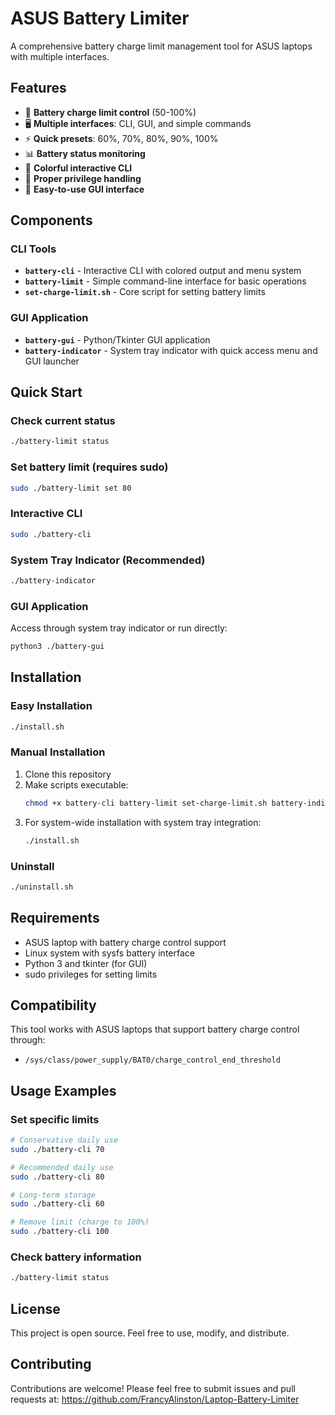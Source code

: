 # ASUS Battery Limiter

A comprehensive battery charge limit management tool for ASUS laptops with multiple interfaces.

## Features

- 🔋 **Battery charge limit control** (50-100%)
- 🖥️ **Multiple interfaces**: CLI, GUI, and simple commands
- ⚡ **Quick presets**: 60%, 70%, 80%, 90%, 100%
- 📊 **Battery status monitoring**
- 🎨 **Colorful interactive CLI**
- 🔐 **Proper privilege handling**
- 🚀 **Easy-to-use GUI interface**

## Components

### CLI Tools
- **`battery-cli`** - Interactive CLI with colored output and menu system
- **`battery-limit`** - Simple command-line interface for basic operations
- **`set-charge-limit.sh`** - Core script for setting battery limits

### GUI Application
- **`battery-gui`** - Python/Tkinter GUI application
- **`battery-indicator`** - System tray indicator with quick access menu and GUI launcher

## Quick Start

### Check current status
```bash
./battery-limit status
```

### Set battery limit (requires sudo)
```bash
sudo ./battery-limit set 80
```

### Interactive CLI
```bash
sudo ./battery-cli
```

### System Tray Indicator (Recommended)
```bash
./battery-indicator
```

### GUI Application
Access through system tray indicator or run directly:
```bash
python3 ./battery-gui
```

## Installation

### Easy Installation
```bash
./install.sh
```

### Manual Installation
1. Clone this repository
2. Make scripts executable:
   ```bash
   chmod +x battery-cli battery-limit set-charge-limit.sh battery-indicator install.sh
   ```
3. For system-wide installation with system tray integration:
   ```bash
   ./install.sh
   ```

### Uninstall
```bash
./uninstall.sh
```

## Requirements

- ASUS laptop with battery charge control support
- Linux system with sysfs battery interface
- Python 3 and tkinter (for GUI)
- sudo privileges for setting limits

## Compatibility

This tool works with ASUS laptops that support battery charge control through:
- `/sys/class/power_supply/BAT0/charge_control_end_threshold`

## Usage Examples

### Set specific limits
```bash
# Conservative daily use
sudo ./battery-cli 70

# Recommended daily use  
sudo ./battery-cli 80

# Long-term storage
sudo ./battery-cli 60

# Remove limit (charge to 100%)
sudo ./battery-cli 100
```

### Check battery information
```bash
./battery-limit status
```

## License

This project is open source. Feel free to use, modify, and distribute.

## Contributing

Contributions are welcome! Please feel free to submit issues and pull requests at:
https://github.com/FrancyAlinston/Laptop-Battery-Limiter

